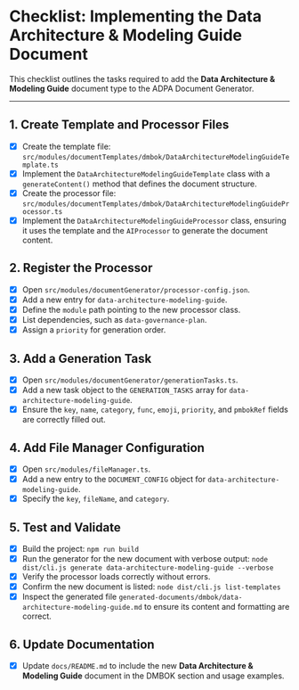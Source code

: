 # Checklist: Implementing the Data Architecture & Modeling Guide Document

This checklist outlines the tasks required to add the **Data Architecture & Modeling Guide** document type to the ADPA Document Generator.

---

## 1. Create Template and Processor Files

- [x] Create the template file: `src/modules/documentTemplates/dmbok/DataArchitectureModelingGuideTemplate.ts`
- [x] Implement the `DataArchitectureModelingGuideTemplate` class with a `generateContent()` method that defines the document structure.
- [x] Create the processor file: `src/modules/documentTemplates/dmbok/DataArchitectureModelingGuideProcessor.ts`
- [x] Implement the `DataArchitectureModelingGuideProcessor` class, ensuring it uses the template and the `AIProcessor` to generate the document content.

## 2. Register the Processor

- [x] Open `src/modules/documentGenerator/processor-config.json`.
- [x] Add a new entry for `data-architecture-modeling-guide`.
- [x] Define the `module` path pointing to the new processor class.
- [x] List dependencies, such as `data-governance-plan`.
- [x] Assign a `priority` for generation order.

## 3. Add a Generation Task

- [x] Open `src/modules/documentGenerator/generationTasks.ts`.
- [x] Add a new task object to the `GENERATION_TASKS` array for `data-architecture-modeling-guide`.
- [x] Ensure the `key`, `name`, `category`, `func`, `emoji`, `priority`, and `pmbokRef` fields are correctly filled out.

## 4. Add File Manager Configuration

- [x] Open `src/modules/fileManager.ts`.
- [x] Add a new entry to the `DOCUMENT_CONFIG` object for `data-architecture-modeling-guide`.
- [x] Specify the `key`, `fileName`, and `category`.

## 5. Test and Validate

- [x] Build the project: `npm run build`
- [x] Run the generator for the new document with verbose output: `node dist/cli.js generate data-architecture-modeling-guide --verbose`
- [x] Verify the processor loads correctly without errors.
- [x] Confirm the new document is listed: `node dist/cli.js list-templates`
- [x] Inspect the generated file `generated-documents/dmbok/data-architecture-modeling-guide.md` to ensure its content and formatting are correct.

## 6. Update Documentation

- [x] Update `docs/README.md` to include the new **Data Architecture & Modeling Guide** document in the DMBOK section and usage examples.
